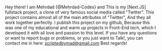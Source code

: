 Hey there! I am Mehrdad {@Mehrdad-Codes} and This is my [Next.JS] fullstack project, a clone of very famous social media called "Twitter".
This project contains almost all of the main attributes of "Twitter", And they all work together perfectly.
I publish this project on my github, Because this was one of my educational and warm up projects in Front-End tech, which I developed it with all love and passion to this level.
If you have any questions or want to report bugs or problems, or you just want to Talk!, you can contact me in here: scriptedbymad@gmail.com
Best regards!
